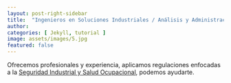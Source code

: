 ```yaml
---
layout: post-right-sidebar
title:  "Ingenieros en Soluciones Industriales / Análisis y Administración de Riesgos"
author: 
categories: [ Jekyll, tutorial ]
image: assets/images/5.jpg
featured: false
---
```

Ofrecemos profesionales y experiencia, aplicamos regulaciones enfocadas a la <a href="#">Seguridad Industrial y Salud Ocupacional</a>, podemos ayudarte.
